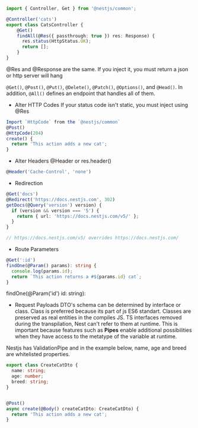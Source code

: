 ```typescript
import { Controller, Get } from '@nestjs/common';

@Controller('cats')
export class CatsController {
	@Get()
	findAll(@Res({ passthrough: true }) res: Response) {
	  res.status(HttpStatus.OK);
	  return [];
	}
}
```

@Res and @Response are the same.
If you inject it, you must return a json or http server will hang

`@Get()`, `@Post()`, `@Put()`, `@Delete()`, `@Patch()`, `@Options()`, and `@Head()`. 
In addition, `@All()` defines an endpoint that handles all of them.


- Alter HTTP Codes
If your status code isn't static, you must inject using @Res
```typescript
Import `HttpCode` from the `@nestjs/common`
@Post()
@HttpCode(204)
create() {
  return 'This action adds a new cat';
}
```


- Alter Headers
@Header or res.header()
```typescript
@Header('Cache-Control', 'none')
```

- Redirection
```typescript
@Get('docs')
@Redirect('https://docs.nestjs.com', 302)
getDocs(@Query('version') version) {
  if (version && version === '5') {
    return { url: 'https://docs.nestjs.com/v5/' };
  }
}

// https://docs.nestjs.com/v5/ overrides https://docs.nestjs.com/
```



- Route Parameters
```typescript
@Get(':id')
findOne(@Param() params): string {
  console.log(params.id);
  return `This action returns a #${params.id} cat`;
}
```

findOne(@Param('id') id: string):


- Request Payloads
DTO's schema can be determined by interface or class.
Class is preferred because its part of js ES6 standart.
Classes are preserved as real entities in the compiles JS.
TS interfaces removed during the transpilation, Nest can't refer to them at runtime.
This is important because features such as **Pipes** enable additional possibilities when they have access to the metatype of the variable at runtime.

Nestjs has ValidationPipe and in the example below, name, age and breed are whitelisted properties.

```typescript
export class CreateCatDto {
  name: string;
  age: number;
  breed: string;
}


@Post()
async create(@Body() createCatDto: CreateCatDto) {
  return 'This action adds a new cat';
}
```